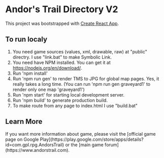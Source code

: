 # Andor's Trail Directory V2

This project was bootstrapped with [Create React App](https://github.com/facebook/create-react-app).

## To run localy

1. You need game sources (values, xml, drawable, raw) at "public" directry. I use "link.bat" to make Symbolic Link.
2. You need have NPM installed. You can get it at https://nodejs.org/en/download/. 
3. Run 'npm install'
4. Run 'npm run gen' to render TMS to JPG for global map pages. Yes, it really takes a long time. (You can run 'npm run gen graveyard1' to render only one map 'graveyard1')
5. Run 'npm start' for starting local development server.
6. Run 'npm build' to generate production build.
7. To make route from any page to index.html I use "build.bat"


## Learn More

<p>If you want more information about game, please visit the [official game page on Google Play](https://play.google.com/store/apps/details?id=com.gpl.rpg.AndorsTrail) or the [main game forum](https://www.andorstrail.com).</p> 


